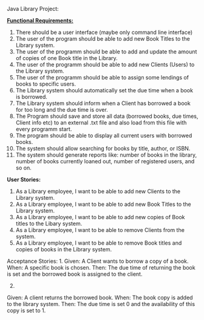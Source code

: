 Java Library Project:

**<u>Functional Requirements:</u>**
1. There should be a user interface (maybe only command line interface)
2. The user of the program should be able to add new Book Titles to the Library system.
3. The user of the programm should be able to add and update the amount of copies of one Book title in the Library.
4. The user of the programm should be able to add new Clients (Users) to the Library system.
5. The user of the programm should be able to assign some lendings of books to specific users.
6. The Library system should automatically set the due time when a book is borrowed.
7. The Library system should inform when a Client has borrowed a book for too long and the due time is over.
8. The Program should save and store all data (borrowed books, due times, Client info etc) to an external .txt file and also load from this file with every programm start.
9. The program should be able to display all current users with borrowed books.
10. The system should allow searching for books by title, author, or ISBN.
11. The system should generate reports like: number of books in the library, number of books currently loaned out, number of registered users, and so on.




**User Stories:**
1. As a Library employee, I want to be able to add new Clients to the Library system.
2. As a Library employee, I want to be able to add new Book Titles to the Library system.
3. As a Library employee, I want to be able to add new copies of Book titles to the Libary system.
4. As a Library employee, I want to be able to remove Clients from the system.
5. As a Library employee, I want to be able to remove Book titles and copies of books in the Library system.


Acceptance Stories:
1.
Given: A Client wants to borrow a copy of a book.
When: A specific book is chosen.
Then: The due time of returning the book is set and the borrowed book is assigned to the client.

2.
Given: A client returns the borrowed book.
When: The book copy is added to the library system.
Then: The due time is set 0 and the availability of this copy is set to 1.
